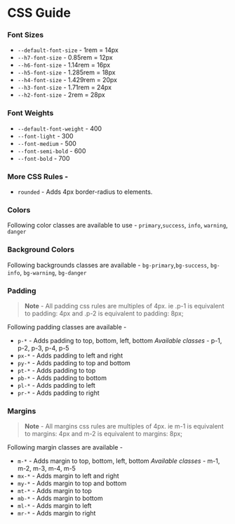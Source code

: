 # CSS Guide

### Font Sizes

-   `--default-font-size` - 1rem = 14px
-   `--h7-font-size` - 0.85rem = 12px
-   `--h6-font-size` - 1.14rem = 16px
-   `--h5-font-size` - 1.285rem = 18px
-   `--h4-font-size` - 1.429rem = 20px
-   `--h3-font-size` - 1.71rem = 24px
-   `--h2-font-size` - 2rem = 28px

### Font Weights

-   `--default-font-weight` - 400
-   `--font-light` - 300
-   `--font-medium` - 500
-   `--font-semi-bold` - 600
-   `--font-bold` - 700

### More CSS Rules -

-   `rounded` - Adds 4px border-radius to elements.

### Colors

Following color classes are available to use - `primary`,`success`, `info`, `warning`, `danger`

### Background Colors

Following backgrounds classes are available - `bg-primary`,`bg-success`, `bg-info`, `bg-warning`, `bg-danger`

### Padding

> **Note** - All padding css rules are multiples of 4px. ie .p-1 is equivalent to padding: 4px and .p-2 is equivalent to padding: 8px;

Following padding classes are available -

-   `p-*` - Adds padding to top, bottom, left, bottom
    _Available classes_ - p-1, p-2, p-3, p-4, p-5
-   `px-*` - Adds padding to left and right
-   `py-*` - Adds padding to top and bottom
-   `pt-*` - Adds padding to top
-   `pb-*` - Adds padding to bottom
-   `pl-*` - Adds padding to left
-   `pr-*` - Adds padding to right

### Margins

> **Note** - All margins css rules are multiples of 4px. ie m-1 is equivalent to margins: 4px and m-2 is equivalent to margins: 8px;

Following margin classes are available -

-   `m-*` - Adds margin to top, bottom, left, bottom
    _Available classes_ - m-1, m-2, m-3, m-4, m-5
-   `mx-*` - Adds margin to left and right
-   `my-*` - Adds margin to top and bottom
-   `mt-*` - Adds margin to top
-   `mb-*` - Adds margin to bottom
-   `ml-*` - Adds margin to left
-   `mr-*` - Adds margin to right
